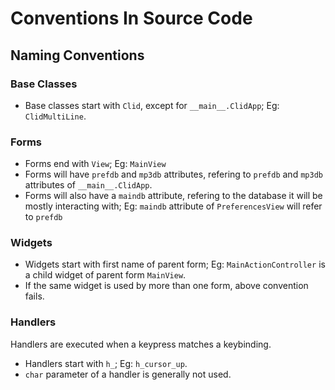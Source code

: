 # Conventions In Source Code

## Naming Conventions

### Base Classes

- Base classes start with `Clid`, except for `__main__.ClidApp`; Eg: `ClidMultiLine`.

### Forms

- Forms end with `View`; Eg: `MainView`
- Forms will have `prefdb` and `mp3db` attributes, refering to `prefdb` and `mp3db` attributes of
  `__main__.ClidApp`.
- Forms will also have a `maindb` attribute, refering to the database it will be mostly interacting
with; Eg: `maindb` attribute of `PreferencesView` will refer to `prefdb`

### Widgets

- Widgets start with first name of parent form; Eg: `MainActionController` is a child widget of parent form `MainView`.
- If the same widget is used by more than one form, above convention fails.

### Handlers

Handlers are executed when a keypress matches a keybinding.

- Handlers start with `h_`; Eg: `h_cursor_up`.
- `char` parameter of a handler is generally not used.
